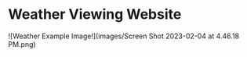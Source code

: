 # Weather Viewing Website

![Weather Example Image!](images/Screen Shot 2023-02-04 at 4.46.18 PM.png)
